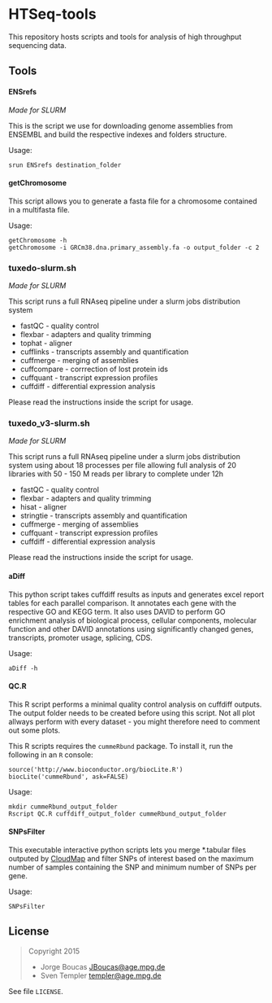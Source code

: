 # HTSeq-tools

This repository hosts scripts and tools for analysis of high throughput sequencing data.

## Tools

#### ENSrefs

*Made for SLURM*

This is the script we use for downloading genome assemblies from ENSEMBL and 
build the respective indexes and folders structure. 
 
Usage: 
```
srun ENSrefs destination_folder
```

#### getChromosome

This script allows you to generate a fasta file for a chromosome contained in a multifasta file.

Usage:
```
getChromosome -h
getChromosome -i GRCm38.dna.primary_assembly.fa -o output_folder -c 2
```

### tuxedo-slurm.sh

*Made for SLURM*

This script runs a full RNAseq pipeline under a slurm jobs distribution system

* fastQC - quality control 
* flexbar - adapters and quality trimming 
* tophat - aligner 
* cufflinks - transcripts assembly and quantification 
* cuffmerge - merging of assemblies 
* cuffcompare - corrrection of lost protein ids 
* cuffquant - transcript expression profiles 
* cuffdiff - differential expression analysis 

Please read the instructions inside the script for usage.

### tuxedo_v3-slurm.sh

*Made for SLURM*

This script runs a full RNAseq pipeline under a slurm jobs distribution system 
using about 18 processes per file allowing full analysis of 20 libraries with 
50 - 150 M reads per library to complete under 12h 

* fastQC - quality control 
* flexbar - adapters and quality trimming 
* hisat - aligner 
* stringtie - transcripts assembly and quantification 
* cuffmerge - merging of assemblies 
* cuffquant - transcript expression profiles 
* cuffdiff - differential expression analysis 

Please read the instructions inside the script for usage. 

####  aDiff

This python script takes cuffdiff results as inputs and generates excel report 
tables for each parallel comparison. It annotates each gene with the respective 
GO and KEGG term. It also uses DAVID to perform GO enrichment analysis of biological process, 
cellular components, molecular function and other DAVID annotations using significantly changed genes, 
transcripts, promoter usage, splicing, CDS.

Usage: 

```
aDiff -h
```

#### QC.R

This R script performs a minimal quality control analysis on cuffdiff outputs. 
The output folder needs to be created before using this script. 
Not all plot allways perform with every dataset - you might therefore need to 
comment out some plots.

This R scripts requires the `cummeRbund` package. To install it, run the following
in an `R` console:

```
source('http://www.bioconductor.org/biocLite.R')
biocLite('cummeRbund', ask=FALSE)
```

Usage:

```
mkdir cummeRbund_output_folder
Rscript QC.R cuffdiff_output_folder cummeRbund_output_folder
```

#### SNPsFilter

This executable interactive python scripts lets you merge *.tabular files outputed by [CloudMap](http://usegalaxy.org/cloudmap) and filter SNPs of interest based on the maximum number of samples containing the SNP and minimum number of SNPs per gene.

Usage:

```
SNPsFilter
```

## License

> Copyright 2015
> * Jorge Boucas <JBoucas@age.mpg.de>
> * Sven Templer <templer@age.mpg.de>

See file `LICENSE`.

